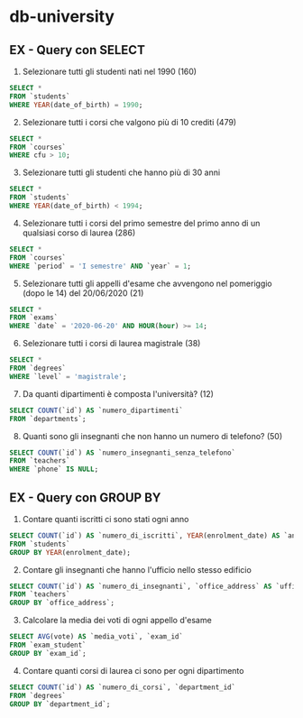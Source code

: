 # db-university

## EX - Query con SELECT

1. Selezionare tutti gli studenti nati nel 1990 (160)

```sql
SELECT *
FROM `students`
WHERE YEAR(date_of_birth) = 1990;
```

2. Selezionare tutti i corsi che valgono più di 10 crediti (479)

```sql
SELECT *
FROM `courses`
WHERE cfu > 10;
```

3. Selezionare tutti gli studenti che hanno più di 30 anni

```sql
SELECT *
FROM `students`
WHERE YEAR(date_of_birth) < 1994;
```

4. Selezionare tutti i corsi del primo semestre del primo anno di un qualsiasi corso di laurea (286)

```sql
SELECT *
FROM `courses`
WHERE `period` = 'I semestre' AND `year` = 1;
```

5. Selezionare tutti gli appelli d'esame che avvengono nel pomeriggio (dopo le 14) del 20/06/2020 (21)

```sql
SELECT *
FROM `exams`
WHERE `date` = '2020-06-20' AND HOUR(hour) >= 14;
```

6. Selezionare tutti i corsi di laurea magistrale (38)

```sql
SELECT *
FROM `degrees`
WHERE `level` = 'magistrale';
```

7. Da quanti dipartimenti è composta l'università? (12)

```sql
SELECT COUNT(`id`) AS `numero_dipartimenti`
FROM `departments`;
```

8. Quanti sono gli insegnanti che non hanno un numero di telefono? (50)

```sql
SELECT COUNT(`id`) AS `numero_insegnanti_senza_telefono`
FROM `teachers`
WHERE `phone` IS NULL;
```

## EX - Query con GROUP BY

1. Contare quanti iscritti ci sono stati ogni anno

```sql
SELECT COUNT(`id`) AS `numero_di_iscritti`, YEAR(enrolment_date) AS `anno`
FROM `students`
GROUP BY YEAR(enrolment_date);
```

2. Contare gli insegnanti che hanno l'ufficio nello stesso edificio

```sql
SELECT COUNT(`id`) AS `numero_di_insegnanti`, `office_address` AS `ufficio`
FROM `teachers`
GROUP BY `office_address`;
```

3. Calcolare la media dei voti di ogni appello d'esame

```sql
SELECT AVG(vote) AS `media_voti`, `exam_id`
FROM `exam_student`
GROUP BY `exam_id`;
```

4. Contare quanti corsi di laurea ci sono per ogni dipartimento

```sql
SELECT COUNT(`id`) AS `numero_di_corsi`, `department_id`
FROM `degrees`
GROUP BY `department_id`;
```
